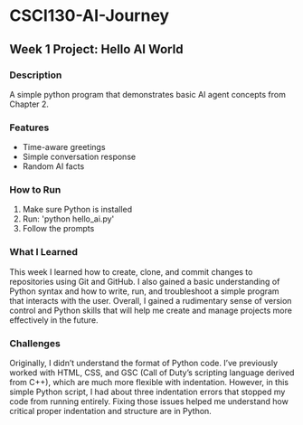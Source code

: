 # CSCI130-AI-Journey
## Week 1 Project: Hello AI World
### Description
A simple python program that demonstrates basic AI agent concepts from Chapter 2.

### Features
- Time-aware greetings
- Simple conversation response
- Random AI facts

### How to Run
1. Make sure Python is installed
2. Run: 'python hello_ai.py'
3. Follow the prompts

### What I Learned
This week I learned how to create, clone, and commit changes to repositories using Git and GitHub. I also gained a basic understanding of Python syntax and how to write, run, and troubleshoot a simple program that interacts with the user. Overall, I gained a rudimentary sense of version control and Python skills that will help me create and manage projects more effectively in the future.

### Challenges
Originally, I didn’t understand the format of Python code. I’ve previously worked with HTML, CSS, and GSC (Call of Duty’s scripting language derived from C++), which are much more flexible with indentation. However, in this simple Python script, I had about three indentation errors that stopped my code from running entirely. Fixing those issues helped me understand how critical proper indentation and structure are in Python.